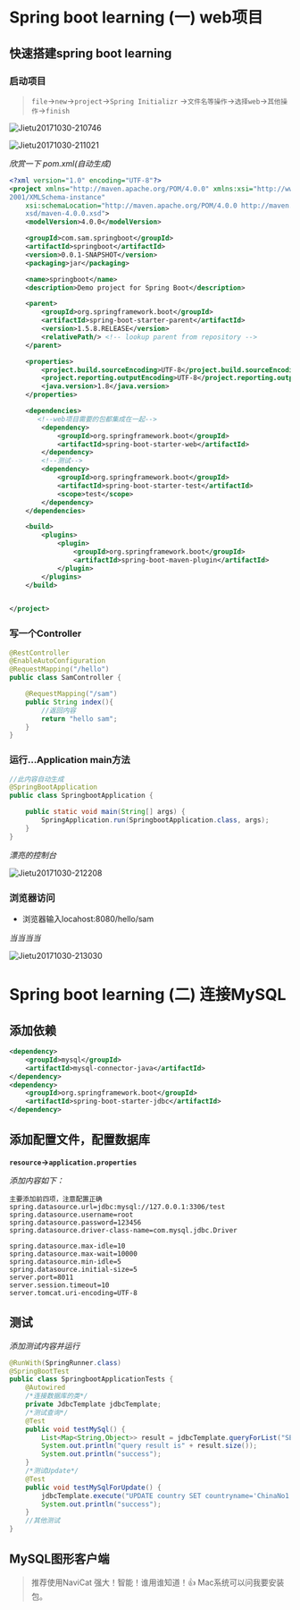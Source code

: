 

# Spring boot learning (一) web项目

## 快速搭建spring boot learning 

### 启动项目

>`file`->`new`->`project`->`Spring Initializr` ->`文件名等操作`->`选择web`->`其他操作`->`finish`

![Jietu20171030-210746](http://oy2x74gbg.bkt.clouddn.com/2017-10-30-Jietu20171030-210746.jpg)

![Jietu20171030-211021](http://oy2x74gbg.bkt.clouddn.com/2017-10-30-Jietu20171030-211021.jpg)

*欣赏一下 pom.xml(自动生成)*

```xml
<?xml version="1.0" encoding="UTF-8"?>
<project xmlns="http://maven.apache.org/POM/4.0.0" xmlns:xsi="http://www.w3.org/
2001/XMLSchema-instance"
	xsi:schemaLocation="http://maven.apache.org/POM/4.0.0 http://maven.apache.org/
	xsd/maven-4.0.0.xsd">
	<modelVersion>4.0.0</modelVersion>

	<groupId>com.sam.springboot</groupId>
	<artifactId>springboot</artifactId>
	<version>0.0.1-SNAPSHOT</version>
	<packaging>jar</packaging>

	<name>springboot</name>
	<description>Demo project for Spring Boot</description>

	<parent>
		<groupId>org.springframework.boot</groupId>
		<artifactId>spring-boot-starter-parent</artifactId>
		<version>1.5.8.RELEASE</version>
		<relativePath/> <!-- lookup parent from repository -->
	</parent>

	<properties>
		<project.build.sourceEncoding>UTF-8</project.build.sourceEncoding>
		<project.reporting.outputEncoding>UTF-8</project.reporting.outputEncoding>
		<java.version>1.8</java.version>
	</properties>

	<dependencies>
	   <!--web项目需要的包都集成在一起-->
		<dependency>
			<groupId>org.springframework.boot</groupId>
			<artifactId>spring-boot-starter-web</artifactId>
		</dependency>
        <!--测试-->
		<dependency>
			<groupId>org.springframework.boot</groupId>
			<artifactId>spring-boot-starter-test</artifactId>
			<scope>test</scope>
		</dependency>
	</dependencies>

	<build>
		<plugins>
			<plugin>
				<groupId>org.springframework.boot</groupId>
				<artifactId>spring-boot-maven-plugin</artifactId>
			</plugin>
		</plugins>
	</build>


</project>

```

### 写一个Controller

```java
@RestController
@EnableAutoConfiguration
@RequestMapping("/hello")
public class SamController {

    @RequestMapping("/sam")
    public String index(){
        //返回内容
        return "hello sam";
    }
}
```

### 运行...Application main方法

```java
//此内容自动生成
@SpringBootApplication
public class SpringbootApplication {

	public static void main(String[] args) {
		SpringApplication.run(SpringbootApplication.class, args);
	}
}
```

*漂亮的控制台*


![Jietu20171030-212208](http://oy2x74gbg.bkt.clouddn.com/2017-10-30-Jietu20171030-212208.jpg)



### 浏览器访问
- 浏览器输入locahost:8080/hello/sam

*当当当当*

![Jietu20171030-213030](http://oy2x74gbg.bkt.clouddn.com/2017-10-30-Jietu20171030-213030.jpg)

# Spring boot learning (二) 连接MySQL
## 添加依赖

```xml
<dependency>
    <groupId>mysql</groupId>
    <artifactId>mysql-connector-java</artifactId>
</dependency>
<dependency>
    <groupId>org.springframework.boot</groupId>
    <artifactId>spring-boot-starter-jdbc</artifactId>
</dependency>
```

## 添加配置文件，配置数据库

**`resource`->`application.properties`**

*添加内容如下：*

```properties
主要添加前四项，注意配置正确
spring.datasource.url=jdbc:mysql://127.0.0.1:3306/test
spring.datasource.username=root
spring.datasource.password=123456
spring.datasource.driver-class-name=com.mysql.jdbc.Driver

spring.datasource.max-idle=10
spring.datasource.max-wait=10000
spring.datasource.min-idle=5
spring.datasource.initial-size=5    
server.port=8011
server.session.timeout=10
server.tomcat.uri-encoding=UTF-8

```

## 测试

*添加测试内容并运行*

```java
@RunWith(SpringRunner.class)
@SpringBootTest
public class SpringbootApplicationTests {
	@Autowired
	/*连接数据库的类*/
	private JdbcTemplate jdbcTemplate;
	/*测试查询*/
	@Test
	public void testMySql() {
		List<Map<String,Object>> result = jdbcTemplate.queryForList("SELECT * FROM country");
		System.out.println("query result is" + result.size());
		System.out.println("success");
	}
	/*测试Update*/
	@Test
	public void testMySqlForUpdate() {
		jdbcTemplate.execute("UPDATE country SET countryname='ChinaNo1' WHERE id='35'");
		System.out.println("success");
	}
    //其他测试
}

```

## MySQL图形客户端
>推荐使用NaviCat 强大！智能！谁用谁知道！👍 
>Mac系统可以问我要安装包。